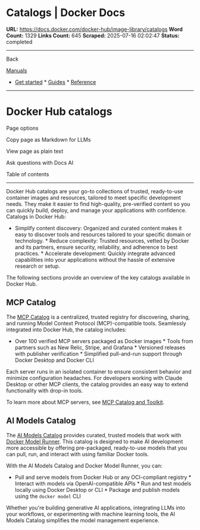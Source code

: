 # Catalogs | Docker Docs

**URL:** https://docs.docker.com/docker-hub/image-library/catalogs
**Word Count:** 1329
**Links Count:** 645
**Scraped:** 2025-07-16 02:02:47
**Status:** completed

---

Back

[Manuals](https://docs.docker.com/manuals/)

  * [Get started](https://docs.docker.com/get-started/)   * [Guides](https://docs.docker.com/guides/)   * [Reference](https://docs.docker.com/reference/)

* * *

# Docker Hub catalogs

Page options

Copy page as Markdown for LLMs

View page as plain text

Ask questions with Docs AI

Table of contents

* * *

Docker Hub catalogs are your go-to collections of trusted, ready-to-use container images and resources, tailored to meet specific development needs. They make it easier to find high-quality, pre-verified content so you can quickly build, deploy, and manage your applications with confidence. Catalogs in Docker Hub:

  * Simplify content discovery: Organized and curated content makes it easy to discover tools and resources tailored to your specific domain or technology.   * Reduce complexity: Trusted resources, vetted by Docker and its partners, ensure security, reliability, and adherence to best practices.   * Accelerate development: Quickly integrate advanced capabilities into your applications without the hassle of extensive research or setup.

The following sections provide an overview of the key catalogs available in Docker Hub.

## MCP Catalog

The [MCP Catalog](https://hub.docker.com/mcp/) is a centralized, trusted registry for discovering, sharing, and running Model Context Protocol \(MCP\)-compatible tools. Seamlessly integrated into Docker Hub, the catalog includes:

  * Over 100 verified MCP servers packaged as Docker images   * Tools from partners such as New Relic, Stripe, and Grafana   * Versioned releases with publisher verification   * Simplified pull-and-run support through Docker Desktop and Docker CLI

Each server runs in an isolated container to ensure consistent behavior and minimize configuration headaches. For developers working with Claude Desktop or other MCP clients, the catalog provides an easy way to extend functionality with drop-in tools.

To learn more about MCP servers, see [MCP Catalog and Toolkit](https://docs.docker.com/ai/mcp-catalog-and-toolkit/).

## AI Models Catalog

The [AI Models Catalog](https://hub.docker.com/catalogs/models/) provides curated, trusted models that work with [Docker Model Runner](https://docs.docker.com/ai/model-runner/). This catalog is designed to make AI development more accessible by offering pre-packaged, ready-to-use models that you can pull, run, and interact with using familiar Docker tools.

With the AI Models Catalog and Docker Model Runner, you can:

  * Pull and serve models from Docker Hub or any OCI-compliant registry   * Interact with models via OpenAI-compatible APIs   * Run and test models locally using Docker Desktop or CLI   * Package and publish models using the `docker model` CLI

Whether you're building generative AI applications, integrating LLMs into your workflows, or experimenting with machine learning tools, the AI Models Catalog simplifies the model management experience.